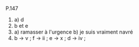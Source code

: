 

P.147

1) a) d
2) b et e
3) a) ramasser à l'urgence     b) je suis vraiment navré 
4) b -> v ; f -> ii ; e -> x ; d -> iv ; 
